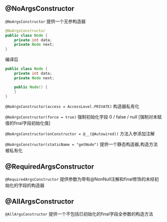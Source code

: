 ## @NoArgsConstructor

`@NoArgsConstructor` 提供一个无参构造器

```java
@NoArgsConstructor
public class Node {
    private int data;
    private Node next;
}
```

 编译后

```java
public class Node {
    private int data;
    private Node next;

    public Node() {
    }
}
```

`@NoArgsConstructor(access = AccessLevel.PRIVATE)` 构造器私有化

`@NoArgsConstructor(force = true)` 强制初始化字段 0 / false / null [强制对未赋值的final字段初始化值]

`@NoArgsConstructor(onConstructor = @__(@Autowired))` 方法入参添加注解

`@NoArgsConstructor(staticName = "getNode")` 提供一个静态构造器,构造方法被私有化

## @RequiredArgsConstructor

`@RequiredArgsConstructor` 提供参数为带有@NonNull注解和final修饰的未经初始化的字段的构造器

## @AllArgsConstructor

`@AllArgsConstructor` 提供一个不包括已初始化的final字段全参数的构造方法